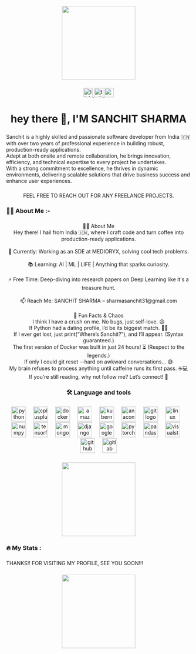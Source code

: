 <div align="center">
  <img height="200" src="https://github.com/raghavk16/raghavk16/raw/master/coderman.gif"  />
</div>

###

<div align="center">
  <a href="https://www.linkedin.com/in/sanchit-sharma-0268ba1ba/" target="_blank">
    <img src="https://img.shields.io/static/v1?message=LinkedIn&logo=linkedin&label=&color=0077B5&logoColor=white&labelColor=&style=for-the-badge" height="25" alt="linkedin logo"  />
  </a>
  <a href="invalid" target="_blank">
    <img src="https://img.shields.io/static/v1?message=Twitter&logo=twitter&label=&color=1DA1F2&logoColor=black&labelColor=&style=for-the-badge" height="25" alt="twitter logo"  />
  </a>
  <a href="sharmasanchit31@gmail.com" target="_blank">
    <img src="https://img.shields.io/static/v1?message=Gmail&logo=gmail&label=&color=D14836&logoColor=white&labelColor=&style=for-the-badge" height="25" alt="gmail logo"  />
  </a>
</div>

###

<h1 align="center">hey there 👋, I'M SANCHIT SHARMA</h1>

###

<p align="left">Sanchit is a highly skilled and passionate software developer from India 🇮🇳 with over two years of professional experience in building robust, production-ready applications.<br> Adept at both onsite and remote collaboration, he brings innovation, efficiency, and technical expertise to every project he undertakes. <br>With a strong commitment to excellence, he thrives in dynamic environments, delivering scalable solutions that drive business success and enhance user experiences.</p>

###

<p align="center">FEEL FREE TO REACH OUT FOR ANY FREELANCE PROJECTS.</p>

###

<h3 align="left">👩‍💻  About Me  :-</h3>

###

<p align="center">👨‍💻 About Me<br>Hey there! I hail from India 🇮🇳, where I craft code and turn coffee into production-ready applications.<br><br>🔭 Currently: Working as an SDE at MEDIORYX, solving cool tech problems.<br><br>📚 Learning: AI | ML | LIFE | Anything that sparks curiosity.<br><br>⚡ Free Time: Deep-diving into research papers on Deep Learning like it's a treasure hunt.<br><br>📫 Reach Me: SANCHIT SHARMA – sharmasanchit31@gmail.com<br><br>🚀 Fun Facts & Chaos<br>I think I have a crush on me. No bugs, just self-love. 😆<br>If Python had a dating profile, I’d be its biggest match. 🐍💙<br>If I ever get lost, just print(“Where’s Sanchit?”), and I’ll appear. (Syntax guaranteed.)<br>The first version of Docker was built in just 24 hours! ⏳ (Respect to the legends.)<br>If only I could git reset --hard on awkward conversations… 😅<br>My brain refuses to process anything until caffeine runs its first pass. ☕💻<br>If you're still reading, why not follow me? Let’s connect! 🚀</p>

###

<h3 align="center">🛠 Language and tools</h3>

###

<div align="center">
  <img src="https://cdn.jsdelivr.net/gh/devicons/devicon/icons/python/python-original.svg" height="40" alt="python logo"  />
  <img width="12" />
  <img src="https://cdn.jsdelivr.net/gh/devicons/devicon/icons/cplusplus/cplusplus-original.svg" height="40" alt="cplusplus logo"  />
  <img width="12" />
  <img src="https://cdn.jsdelivr.net/gh/devicons/devicon/icons/docker/docker-plain-wordmark.svg" height="40" alt="docker logo"  />
  <img width="12" />
  <img src="https://cdn.simpleicons.org/amazonwebservices/FF9900" height="40" alt="amazonwebservices logo"  />
  <img width="12" />
  <img src="https://cdn.jsdelivr.net/gh/devicons/devicon/icons/kubernetes/kubernetes-plain.svg" height="40" alt="kubernetes logo"  />
  <img width="12" />
  <img src="https://cdn.simpleicons.org/anaconda/44A833" height="40" alt="anaconda logo"  />
  <img width="12" />
  <img src="https://cdn.jsdelivr.net/gh/devicons/devicon/icons/git/git-original.svg" height="40" alt="git logo"  />
  <img width="12" />
  <img src="https://cdn.jsdelivr.net/gh/devicons/devicon/icons/linux/linux-original.svg" height="40" alt="linux logo"  />
  <img width="12" />
  <img src="https://cdn.jsdelivr.net/gh/devicons/devicon/icons/numpy/numpy-original.svg" height="40" alt="numpy logo"  />
  <img width="12" />
  <img src="https://cdn.jsdelivr.net/gh/devicons/devicon/icons/tensorflow/tensorflow-original.svg" height="40" alt="tensorflow logo"  />
  <img width="12" />
  <img src="https://cdn.jsdelivr.net/gh/devicons/devicon/icons/mongodb/mongodb-original.svg" height="40" alt="mongodb logo"  />
  <img width="12" />
  <img src="https://cdn.jsdelivr.net/gh/devicons/devicon/icons/django/django-plain.svg" height="40" alt="django logo"  />
  <img width="12" />
  <img src="https://cdn.jsdelivr.net/gh/devicons/devicon/icons/googlecloud/googlecloud-original.svg" height="40" alt="googlecloud logo"  />
  <img width="12" />
  <img src="https://cdn.simpleicons.org/pytorch/EE4C2C" height="40" alt="pytorch logo"  />
  <img width="12" />
  <img src="https://img.shields.io/badge/pandas-150458?logo=pandas&logoColor=white&style=for-the-badge" height="40" alt="pandas logo"  />
  <img width="12" />
  <img src="https://skillicons.dev/icons?i=visualstudio" height="40" alt="visualstudio logo"  />
  <img width="12" />
  <img src="https://img.shields.io/badge/GitHub-181717?logo=github&logoColor=white&style=for-the-badge" height="40" alt="github logo"  />
  <img width="12" />
  <img src="https://img.shields.io/badge/GitLab-FC6D26?logo=gitlab&logoColor=black&style=for-the-badge" height="40" alt="gitlab logo"  />
</div>

###

<div align="center">
  <img height="200" src="https://drive.google.com/file/d/1VN7-kFxWa3K3aRs6qbIdzdv2qIp1VR0C/view?usp=sharing"  />
</div>

###

<h3 align="left">🔥   My Stats :</h3>

###

<p align="left">THANKS!! FOR VISITING MY PROFILE, SEE YOU SOON!!!</p>

###

<div align="center">
  <img height="200" src="https://www.bing.com/images/search?view=detailV2&ccid=hySSB35%2f&id=CD436A0D7F16C6B7A77D362D284729CFEA100CD5&thid=OIP.hySSB35_ZI2jua2kyOoGtgAAAA&mediaurl=https%3a%2f%2fmedia.tenor.com%2fn2phw_K-XuYAAAAM%2fhomer-simpsons.gif&exph=165&expw=220&q=OK+SEE+YA+funny+gif&simid=607995580139847123&FORM=IRPRST&ck=258CB4F216AE1B9BB2AD62617285FEB4&selectedIndex=0&itb=0"  />
</div>

###
